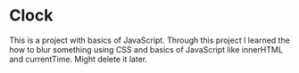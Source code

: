 # Clock
This is a project with basics of JavaScript.
Through this project I learned the how to blur something using CSS and basics of JavaScript like innerHTML and currentTime.
Might delete it later.
